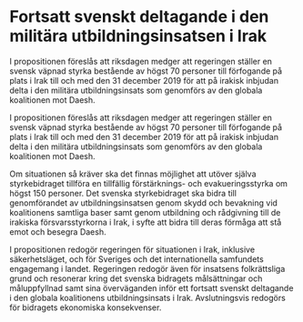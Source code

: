 # Fortsatt svenskt deltagande i den militära utbildningsinsatsen i Irak

I propositionen föreslås att riksdagen medger att regeringen ställer en svensk väpnad styrka bestående av högst 70 personer till förfogande på plats i Irak till och med den 31 december 2019 för att på irakisk inbjudan delta i den militära utbildningsinsats som genomförs av den globala koalitionen mot Daesh.

I propositionen föreslås att riksdagen medger att regeringen ställer en svensk väpnad styrka bestående av högst 70 personer till förfogande på plats i Irak till och med den 31 december 2019 för att på irakisk inbjudan delta i den militära utbildningsinsats som genomförs av den globala koalitionen mot Daesh.

Om situationen så kräver ska det finnas möjlighet att utöver själva styrkebidraget tillföra en tillfällig förstärknings- och evakueringsstyrka om högst 150 personer. Det svenska styrkebidraget ska
bidra till genomförandet av utbildningsinsatsen genom skydd och bevakning vid koalitionens samtliga baser samt genom utbildning och rådgivning till de irakiska försvarsstyrkorna i Irak, i syfte att bidra till deras förmåga att stå emot och besegra Daesh.

I propositionen redogör regeringen för situationen i Irak, inklusive
säkerhetsläget, och för Sveriges och det internationella samfundets
engagemang i landet. Regeringen redogör även för insatsens folkrättsliga grund och resonerar kring det svenska bidragets målsättningar och måluppfyllnad samt sina överväganden inför ett fortsatt svenskt deltagande i den globala koalitionens utbildningsinsats i Irak. Avslutningsvis redogörs för bidragets ekonomiska konsekvenser.
